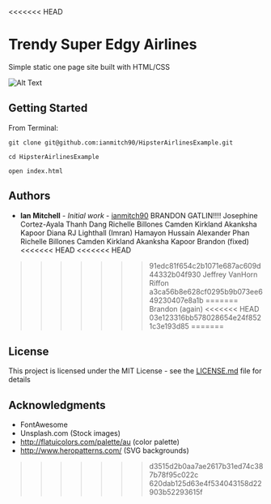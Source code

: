 <<<<<<< HEAD
# Trendy Super Edgy Airlines

Simple static one page site built with HTML/CSS

![Alt Text](https://thumbs.gfycat.com/UnluckyAggressiveEskimodog-size_restricted.gif)

## Getting Started

From Terminal:

```
git clone git@github.com:ianmitch90/HipsterAirlinesExample.git

cd HipsterAirlinesExample

open index.html
```




## Authors

* **Ian Mitchell** - *Initial work* - [ianmitch90](https://github.com/ianmitch90)
BRANDON GATLIN!!!!
Josephine Cortez-Ayala
Thanh Dang
Richelle Billones
Camden Kirkland
Akanksha Kapoor
Diana 
RJ Lighthall
(Imran) Hamayon Hussain
Alexander Phan
Richelle Billones
Camden Kirkland
Akanksha Kapoor
Brandon (fixed)
<<<<<<< HEAD
<<<<<<< HEAD
>>>>>>> 91edc81f654c2b1071e687ac609d44332b04f930
Jeffrey VanHorn
Riffon
>>>>>>> a3ca56b8e628cf0295b9b073ee649230407e8a1b
=======
Brandon (again)
<<<<<<< HEAD
>>>>>>> 03e123316bb578028654e24f8521c3e193d85 
=======
## License

This project is licensed under the MIT License - see the [LICENSE.md](LICENSE.md) file for details

## Acknowledgments

* FontAwesome
* Unsplash.com (Stock images)
* http://flatuicolors.com/palette/au (color palette)
* http://www.heropatterns.com/ (SVG backgrounds)

>>>>>>> d3515d2b0aa7ae2617b31ed74c387b78f95c022c
>>>>>>> 620dab125d63e4f534043158d22903b52293615f
